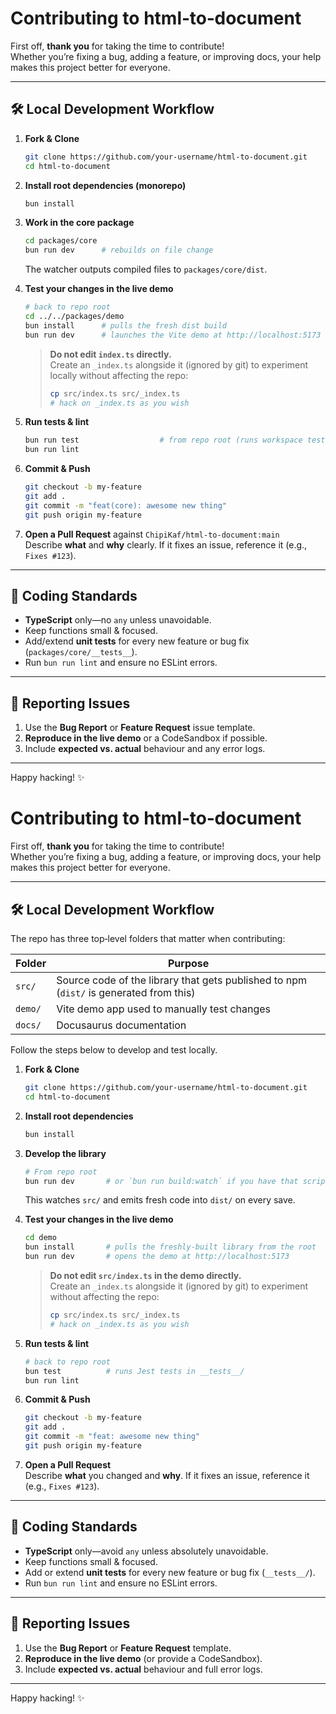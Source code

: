 # Contributing to **html‑to‑document**

First off, **thank you** for taking the time to contribute!  
Whether you’re fixing a bug, adding a feature, or improving docs, your help makes this project better for everyone.

---

## 🛠 Local Development Workflow

1. **Fork & Clone**

   ```bash
   git clone https://github.com/your‑username/html-to-document.git
   cd html-to-document
   ```

2. **Install root dependencies (monorepo)**

   ```bash
   bun install
   ```

3. **Work in the core package**

   ```bash
   cd packages/core
   bun run dev      # rebuilds on file change
   ```

   The watcher outputs compiled files to `packages/core/dist`.

4. **Test your changes in the live demo**

   ```bash
   # back to repo root
   cd ../../packages/demo
   bun install      # pulls the fresh dist build
   bun run dev      # launches the Vite demo at http://localhost:5173
   ```

   > **Do not edit `index.ts` directly.**  
   > Create an `_index.ts` alongside it (ignored by git) to experiment locally without affecting the repo:
   >
   > ```bash
   > cp src/index.ts src/_index.ts
   > # hack on _index.ts as you wish
   > ```

5. **Run tests & lint**

   ```bash
   bun run test                  # from repo root (runs workspace tests)
   bun run lint
   ```

6. **Commit & Push**

   ```bash
   git checkout -b my-feature
   git add .
   git commit -m "feat(core): awesome new thing"
   git push origin my-feature
   ```

7. **Open a Pull Request** against `ChipiKaf/html-to-document:main`  
   Describe **what** and **why** clearly. If it fixes an issue, reference it (e.g., `Fixes #123`).

---

## 📐 Coding Standards

- **TypeScript** only—no `any` unless unavoidable.
- Keep functions small & focused.
- Add/extend **unit tests** for every new feature or bug fix (`packages/core/__tests__`).
- Run `bun run lint` and ensure no ESLint errors.

---

## 🐞 Reporting Issues

1. Use the **Bug Report** or **Feature Request** issue template.
2. **Reproduce in the live demo** or a CodeSandbox if possible.
3. Include **expected vs. actual** behaviour and any error logs.

---

Happy hacking! ✨

# Contributing to **html‑to‑document**

First off, **thank you** for taking the time to contribute!  
Whether you’re fixing a bug, adding a feature, or improving docs, your help makes this project better for everyone.

---

## 🛠 Local Development Workflow

The repo has three top‑level folders that matter when contributing:

| Folder  | Purpose                                                                                |
| ------- | -------------------------------------------------------------------------------------- |
| `src/`  | Source code of the library that gets published to npm (`dist/` is generated from this) |
| `demo/` | Vite demo app used to manually test changes                                            |
| `docs/` | Docusaurus documentation                                                               |

Follow the steps below to develop and test locally.

1. **Fork & Clone**

   ```bash
   git clone https://github.com/your‑username/html-to-document.git
   cd html-to-document
   ```

2. **Install root dependencies**

   ```bash
   bun install
   ```

3. **Develop the library**

   ```bash
   # From repo root
   bun run dev       # or `bun run build:watch` if you have that script
   ```

   This watches `src/` and emits fresh code into `dist/` on every save.

4. **Test your changes in the live demo**

   ```bash
   cd demo
   bun install       # pulls the freshly‑built library from the root
   bun run dev       # opens the demo at http://localhost:5173
   ```

   > **Do not edit `src/index.ts` in the demo directly.**  
   > Create an `_index.ts` alongside it (ignored by git) to experiment without affecting the repo:
   >
   > ```bash
   > cp src/index.ts src/_index.ts
   > # hack on _index.ts as you wish
   > ```

5. **Run tests & lint**

   ```bash
   # back to repo root
   bun test          # runs Jest tests in __tests__/
   bun run lint
   ```

6. **Commit & Push**

   ```bash
   git checkout -b my-feature
   git add .
   git commit -m "feat: awesome new thing"
   git push origin my-feature
   ```

7. **Open a Pull Request**  
   Describe **what** you changed and **why**. If it fixes an issue, reference it (e.g., `Fixes #123`).

---

## 📐 Coding Standards

- **TypeScript** only—avoid `any` unless absolutely unavoidable.
- Keep functions small & focused.
- Add or extend **unit tests** for every new feature or bug fix (`__tests__/`).
- Run `bun run lint` and ensure no ESLint errors.

---

## 🐞 Reporting Issues

1. Use the **Bug Report** or **Feature Request** template.
2. **Reproduce in the live demo** (or provide a CodeSandbox).
3. Include **expected vs. actual** behaviour and full error logs.

---

Happy hacking! ✨
